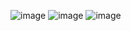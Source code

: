 ![image](https://github.com/user-attachments/assets/14212aa1-5a3d-478d-b345-ba56e721249b)
![image](https://github.com/user-attachments/assets/dac389fd-8a95-4ee8-9a53-dbf4a007a122)
![image](https://github.com/user-attachments/assets/dac8ff99-599b-4bc9-80cf-d35d1ab46684)
